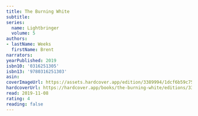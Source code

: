 ```yaml
---
title: The Burning White
subtitle:
series:
  name: Lightbringer
  volume: 5
authors:
- lastName: Weeks
  firstName: Brent
narrators:
yearPublished: 2019
isbn10: '0316251305'
isbn13: '9780316251303'
asin:
coverImageUrl: https://assets.hardcover.app/edition/3389994/1dcf6b59c75acdd14821152741bba2d3158c71d9.jpeg
hardcoverUrl: https://hardcover.app/books/the-burning-white/editions/3389994
read: 2019-11-08
rating: 4
reading: false
---
```

